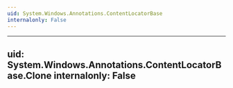 ```yaml
---
uid: System.Windows.Annotations.ContentLocatorBase
internalonly: False
---
```


---
uid: System.Windows.Annotations.ContentLocatorBase.Clone
internalonly: False
---
